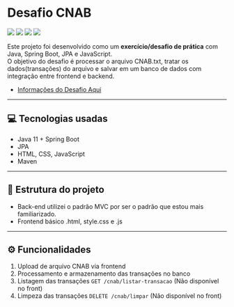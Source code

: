 # Desafio CNAB 
<div>
<img src="https://img.shields.io/badge/postgres-%23316192.svg?style=for-the-badge&logo=postgresql&logoColor=white"/> <img src= "https://img.shields.io/badge/java-%23ED8B00.svg?style=for-the-badge&logo=openjdk&logoColor=white"/> <img src="https://img.shields.io/badge/Spring_Boot-6DB33F?style=for-the-badge&logo=spring-boot&logoColor=white"/> <img src="https://img.shields.io/badge/javascript-%23323330.svg?style=for-the-badge&logo=javascript&logoColor=%23F7DF1E"/> 
</div>

Este projeto foi desenvolvido como um **exercício/desafio de prática** com Java, Spring Boot, JPA e JavaScript.  
O objetivo do desafio é processar o arquivo CNAB.txt, tratar os dados(transações) do arquivo e salvar em um banco de dados com integração entre frontend e backend.

- [Informações do Desafio Aqui](https://github.com/ByCodersTec/desafio.net)
---

## 💻 Tecnologias usadas

- Java 11 + Spring Boot
- JPA
- HTML, CSS, JavaScript
- Maven

---

## 📁 Estrutura do projeto

- Back-end utilizei o padrão MVC por ser o padrão que estou mais familiarizado.
- Frontend básico .html, style.css e .js
---

## ⚙️ Funcionalidades

1. Upload de arquivo CNAB via frontend
2. Processamento e armazenamento das transações no banco
3. Listagem das transações `GET /cnab/listar-transacao` (Não disponível no front)
4. Limpeza das transações `DELETE /cnab/limpar` (Não disponível no front)


